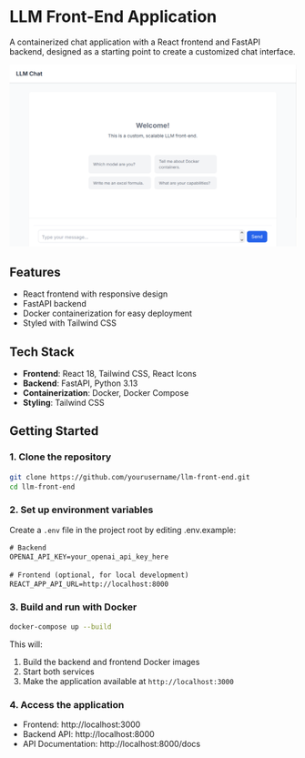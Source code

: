 # LLM Front-End Application

A containerized chat application with a React frontend and FastAPI backend, designed as a starting point to create a customized chat interface.

<img src="./llm-front-end-screenshot.png" alt="Screenshot of the application" width="600" />

## Features

- React frontend with responsive design
- FastAPI backend
- Docker containerization for easy deployment
- Styled with Tailwind CSS

## Tech Stack

- **Frontend**: React 18, Tailwind CSS, React Icons
- **Backend**: FastAPI, Python 3.13
- **Containerization**: Docker, Docker Compose
- **Styling**: Tailwind CSS


## Getting Started

### 1. Clone the repository

```bash
git clone https://github.com/yourusername/llm-front-end.git
cd llm-front-end
```

### 2. Set up environment variables

Create a `.env` file in the project root by editing .env.example:

```env
# Backend
OPENAI_API_KEY=your_openai_api_key_here

# Frontend (optional, for local development)
REACT_APP_API_URL=http://localhost:8000
```

### 3. Build and run with Docker

```bash
docker-compose up --build
```

This will:
1. Build the backend and frontend Docker images
2. Start both services
3. Make the application available at `http://localhost:3000`

### 4. Access the application

- Frontend: http://localhost:3000
- Backend API: http://localhost:8000
- API Documentation: http://localhost:8000/docs